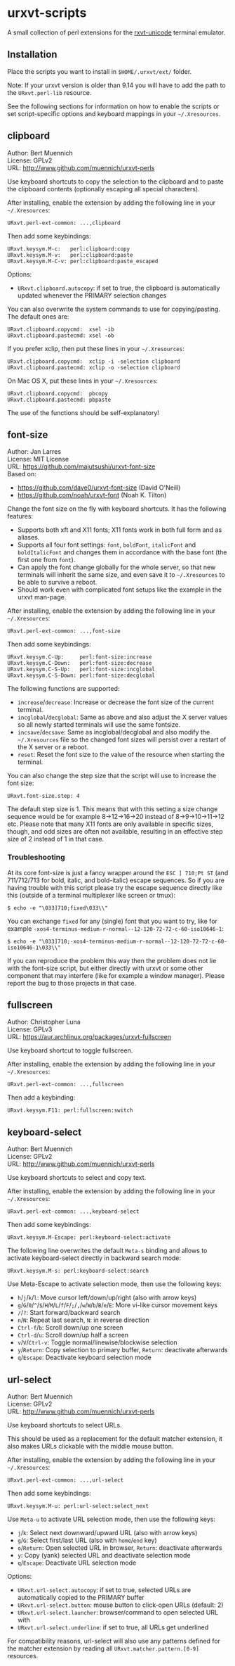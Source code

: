 urxvt-scripts
=============

A small collection of perl extensions for the [rxvt-unicode][urxvt] terminal
emulator.

[urxvt]: http://software.schmorp.de/pkg/rxvt-unicode.html

Installation
------------

Place the scripts you want to install in `$HOME/.urxvt/ext/` folder.

Note: If your urxvt version is older than 9.14 you will have to add the path to
the `URxvt.perl-lib` resource.

See the following sections for information on how to enable the scripts or set
script-specific options and keyboard mappings in your `~/.Xresources`.

clipboard
---------
Author:  Bert Muennich  
License: GPLv2  
URL:     http://www.github.com/muennich/urxvt-perls

Use keyboard shortcuts to copy the selection to the clipboard and to paste the
clipboard contents (optionally escaping all special characters).

After installing, enable the extension by adding the following line in your
`~/.Xresources`:

```
URxvt.perl-ext-common: ...,clipboard
```

Then add some keybindings:

```
URxvt.keysym.M-c:   perl:clipboard:copy
URxvt.keysym.M-v:   perl:clipboard:paste
URxvt.keysym.M-C-v: perl:clipboard:paste_escaped
```

Options:

-   `URxvt.clipboard.autocopy`: if set to true, the clipboard is automatically
    updated whenever the PRIMARY selection changes

You can also overwrite the system commands to use for copying/pasting. The
default ones are:

```
URxvt.clipboard.copycmd:  xsel -ib
URxvt.clipboard.pastecmd: xsel -ob
```

If you prefer xclip, then put these lines in your `~/.Xresources`:

```
URxvt.clipboard.copycmd:  xclip -i -selection clipboard
URxvt.clipboard.pastecmd: xclip -o -selection clipboard
```

On Mac OS X, put these lines in your `~/.Xresources`:

```
URxvt.clipboard.copycmd:  pbcopy
URxvt.clipboard.pastecmd: pbpaste
```

The use of the functions should be self-explanatory!

font-size
---------
Author:  Jan Larres  
License: MIT License  
URL:     https://github.com/majutsushi/urxvt-font-size  
Based on:
-  https://github.com/dave0/urxvt-font-size (David O'Neill)
-  https://github.com/noah/urxvt-font (Noah K. Tilton)

Change the font size on the fly with keyboard shortcuts. It has the following
features:

-   Supports both xft and X11 fonts; X11 fonts work in both full form and as
    aliases.
-   Supports all four font settings: `font`, `boldFont`, `italicFont` and
    `boldItalicFont` and changes them in accordance with the base font (the
    first one from `font`).
-   Can apply the font change globally for the whole server, so that new
    terminals will inherit the same size, and even save it to `~/.Xresources` to
    be able to survive a reboot.
-   Should work even with complicated font setups like the example in the urxvt
    man-page.

After installing, enable the extension by adding the following line in your
`~/.Xresources`:

```
URxvt.perl-ext-common: ...,font-size
```

Then add some keybindings:

```
URxvt.keysym.C-Up:     perl:font-size:increase
URxvt.keysym.C-Down:   perl:font-size:decrease
URxvt.keysym.C-S-Up:   perl:font-size:incglobal
URxvt.keysym.C-S-Down: perl:font-size:decglobal
```

The following functions are supported:

-   `increase`/`decrease`: Increase or decrease the font size of the current
    terminal.
-   `incglobal`/`decglobal`: Same as above and also adjust the X server values
    so all newly started terminals will use the same fontsize.
-   `incsave`/`decsave`: Same as incglobal/decglobal and also modify the
    `~/.Xresources` file so the changed font sizes will persist over a restart
    of the X server or a reboot.
-   `reset`: Reset the font size to the value of the resource when starting the
    terminal.

You can also change the step size that the script will use to increase the font
size:

```
URxvt.font-size.step: 4
```

The default step size is 1. This means that with this setting a size change
sequence would be for example 8->12->16->20 instead of 8->9->10->11->12 etc.
Please note that many X11 fonts are only available in specific sizes, though,
and odd sizes are often not available, resulting in an effective step size of 2
instead of 1 in that case.

### Troubleshooting

At its core font-size is just a fancy wrapper around the `ESC ] 710;Pt ST` (and
711/712/713 for bold, italic, and bold-italic) escape sequences. So if you are
having trouble with this script please try the escape sequence directly like
this (outside of a terminal multiplexer like screen or tmux):

```
$ echo -e "\033]710;fixed\033\\"
```

You can exchange `fixed` for any (single) font that you want to try, like for
example `-xos4-terminus-medium-r-normal--12-120-72-72-c-60-iso10646-1`:

```
$ echo -e "\033]710;-xos4-terminus-medium-r-normal--12-120-72-72-c-60-iso10646-1\033\\"
```

If you can reproduce the problem this way then the problem does not lie with the
font-size script, but either directly with urxvt or some other component that
may interfere (like for example a window manager). Please report the bug to
those projects in that case.

fullscreen
----------
Author:  Christopher Luna  
License: GPLv3  
URL:     https://aur.archlinux.org/packages/urxvt-fullscreen

Use keyboard shortcut to toggle fullscreen.

After installing, enable the extension by adding the following line in your
`~/.Xresources`:

```
URxvt.perl-ext-common: ...,fullscreen
```

Then add a keybinding:

```
URxvt.keysym.F11: perl:fullscreen:switch
```

keyboard-select
---------------
Author:  Bert Muennich  
License: GPLv2  
URL:     http://www.github.com/muennich/urxvt-perls

Use keyboard shortcuts to select and copy text.

After installing, enable the extension by adding the following line in your
`~/.Xresources`:

```
URxvt.perl-ext-common: ...,keyboard-select
```

Then add some keybindings:

```
URxvt.keysym.M-Escape: perl:keyboard-select:activate
```

The following line overwrites the default `Meta-s` binding and allows to
activate keyboard-select directly in backward search mode:

```
URxvt.keysym.M-s: perl:keyboard-select:search
```

Use Meta-Escape to activate selection mode, then use the following keys:

-   `h`/`j`/`k`/`l`: Move cursor left/down/up/right (also with arrow keys)
-   `g`/`G`/`0`/`^`/`$`/`H`/`M`/`L`/`f`/`F`/`;`/`,`/`w`/`W`/`b`/`B`/`e`/`E`:
    More vi-like cursor movement keys
-   `/`/`?`: Start forward/backward search
-   `n`/`N`: Repeat last search, `N`: in reverse direction
-   `Ctrl-f`/`b`: Scroll down/up one screen
-   `Ctrl-d`/`u`: Scroll down/up half a screen
-   `v`/`V`/`Ctrl-v`: Toggle normal/linewise/blockwise selection
-   `y`/`Return`: Copy selection to primary buffer, `Return`: deactivate
    afterwards
-   `q`/`Escape`: Deactivate keyboard selection mode

url-select
----------
Author:  Bert Muennich  
License: GPLv2  
URL: http://www.github.com/muennich/urxvt-perls

Use keyboard shortcuts to select URLs.

This should be used as a replacement for the default matcher extension, it also
makes URLs clickable with the middle mouse button.

After installing, enable the extension by adding the following line in your
`~/.Xresources`:

```
URxvt.perl-ext-common: ...,url-select
```

Then add some keybindings:

```
URxvt.keysym.M-u: perl:url-select:select_next
```

Use `Meta-u` to activate URL selection mode, then use the following keys:

-   `j`/`k`: Select next downward/upward URL (also with arrow keys)
-   `g`/`G`: Select first/last URL (also with `home`/`end` key)
-   `o`/`Return`: Open selected URL in browser, `Return`: deactivate afterwards
-   `y`: Copy (yank) selected URL and deactivate selection mode
-   `q`/`Escape`: Deactivate URL selection mode

Options:

-   `URxvt.url-select.autocopy`: if set to true, selected URLs are automatically
    copied to the PRIMARY buffer
-   `URxvt.url-select.button`: mouse button to click-open URLs (default: 2)
-   `URxvt.url-select.launcher`: browser/command to open selected URL with
-   `URxvt.url-select.underline`: if set to true, all URLs get underlined

For compatibility reasons, url-select will also use any patterns defined for the
matcher extension by reading all `URxvt.matcher.pattern.[0-9]` resources.
